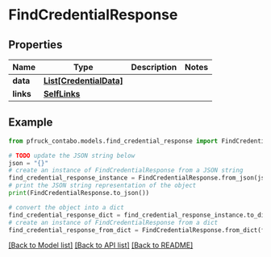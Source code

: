 # FindCredentialResponse


## Properties

Name | Type | Description | Notes
------------ | ------------- | ------------- | -------------
**data** | [**List[CredentialData]**](CredentialData.md) |  | 
**links** | [**SelfLinks**](SelfLinks.md) |  | 

## Example

```python
from pfruck_contabo.models.find_credential_response import FindCredentialResponse

# TODO update the JSON string below
json = "{}"
# create an instance of FindCredentialResponse from a JSON string
find_credential_response_instance = FindCredentialResponse.from_json(json)
# print the JSON string representation of the object
print(FindCredentialResponse.to_json())

# convert the object into a dict
find_credential_response_dict = find_credential_response_instance.to_dict()
# create an instance of FindCredentialResponse from a dict
find_credential_response_from_dict = FindCredentialResponse.from_dict(find_credential_response_dict)
```
[[Back to Model list]](../README.md#documentation-for-models) [[Back to API list]](../README.md#documentation-for-api-endpoints) [[Back to README]](../README.md)



